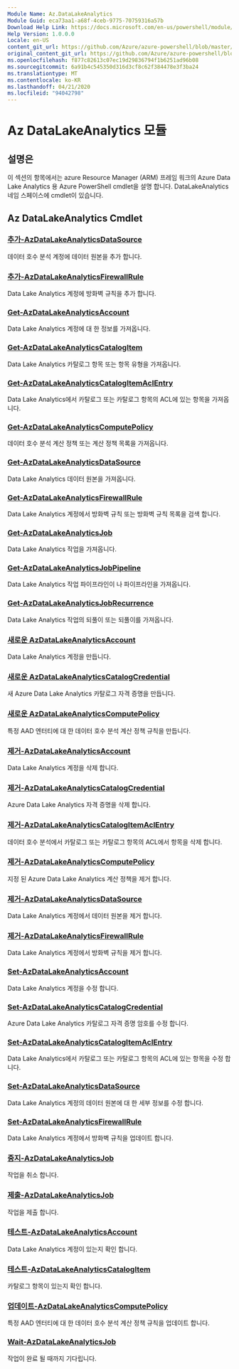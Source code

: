 ```yaml
---
Module Name: Az.DataLakeAnalytics
Module Guid: eca73aa1-a68f-4ceb-9775-70759316a57b
Download Help Link: https://docs.microsoft.com/en-us/powershell/module/az.datalakeanalytics
Help Version: 1.0.0.0
Locale: en-US
content_git_url: https://github.com/Azure/azure-powershell/blob/master/src/DataLakeAnalytics/DataLakeAnalytics/help/Az.DataLakeAnalytics.md
original_content_git_url: https://github.com/Azure/azure-powershell/blob/master/src/DataLakeAnalytics/DataLakeAnalytics/help/Az.DataLakeAnalytics.md
ms.openlocfilehash: f877c82613c07ec19d29836794f1b6251ad96b08
ms.sourcegitcommit: 6a91b4c545350d316d3cf8c62f384478e3f3ba24
ms.translationtype: MT
ms.contentlocale: ko-KR
ms.lasthandoff: 04/21/2020
ms.locfileid: "94042798"
---
```

# Az DataLakeAnalytics 모듈
## 설명은
이 섹션의 항목에서는 azure Resource Manager (ARM) 프레임 워크의 Azure Data Lake Analytics 용 Azure PowerShell cmdlet을 설명 합니다. DataLakeAnalytics 네임 스페이스에 cmdlet이 있습니다.

## Az DataLakeAnalytics Cmdlet
### [추가-AzDataLakeAnalyticsDataSource](Add-AzDataLakeAnalyticsDataSource.md)
데이터 호수 분석 계정에 데이터 원본을 추가 합니다.

### [추가-AzDataLakeAnalyticsFirewallRule](Add-AzDataLakeAnalyticsFirewallRule.md)
Data Lake Analytics 계정에 방화벽 규칙을 추가 합니다.

### [Get-AzDataLakeAnalyticsAccount](Get-AzDataLakeAnalyticsAccount.md)
Data Lake Analytics 계정에 대 한 정보를 가져옵니다.

### [Get-AzDataLakeAnalyticsCatalogItem](Get-AzDataLakeAnalyticsCatalogItem.md)
Data Lake Analytics 카탈로그 항목 또는 항목 유형을 가져옵니다.

### [Get-AzDataLakeAnalyticsCatalogItemAclEntry](Get-AzDataLakeAnalyticsCatalogItemAclEntry.md)
Data Lake Analytics에서 카탈로그 또는 카탈로그 항목의 ACL에 있는 항목을 가져옵니다.

### [Get-AzDataLakeAnalyticsComputePolicy](Get-AzDataLakeAnalyticsComputePolicy.md)
데이터 호수 분석 계산 정책 또는 계산 정책 목록을 가져옵니다.

### [Get-AzDataLakeAnalyticsDataSource](Get-AzDataLakeAnalyticsDataSource.md)
Data Lake Analytics 데이터 원본을 가져옵니다.

### [Get-AzDataLakeAnalyticsFirewallRule](Get-AzDataLakeAnalyticsFirewallRule.md)
Data Lake Analytics 계정에서 방화벽 규칙 또는 방화벽 규칙 목록을 검색 합니다.

### [Get-AzDataLakeAnalyticsJob](Get-AzDataLakeAnalyticsJob.md)
Data Lake Analytics 작업을 가져옵니다.

### [Get-AzDataLakeAnalyticsJobPipeline](Get-AzDataLakeAnalyticsJobPipeline.md)
Data Lake Analytics 작업 파이프라인이 나 파이프라인을 가져옵니다.

### [Get-AzDataLakeAnalyticsJobRecurrence](Get-AzDataLakeAnalyticsJobRecurrence.md)
Data Lake Analytics 작업의 되풀이 또는 되풀이를 가져옵니다.

### [새로운 AzDataLakeAnalyticsAccount](New-AzDataLakeAnalyticsAccount.md)
Data Lake Analytics 계정을 만듭니다.

### [새로운 AzDataLakeAnalyticsCatalogCredential](New-AzDataLakeAnalyticsCatalogCredential.md)
새 Azure Data Lake Analytics 카탈로그 자격 증명을 만듭니다.

### [새로운 AzDataLakeAnalyticsComputePolicy](New-AzDataLakeAnalyticsComputePolicy.md)
특정 AAD 엔터티에 대 한 데이터 호수 분석 계산 정책 규칙을 만듭니다.

### [제거-AzDataLakeAnalyticsAccount](Remove-AzDataLakeAnalyticsAccount.md)
Data Lake Analytics 계정을 삭제 합니다.

### [제거-AzDataLakeAnalyticsCatalogCredential](Remove-AzDataLakeAnalyticsCatalogCredential.md)
Azure Data Lake Analytics 자격 증명을 삭제 합니다.

### [제거-AzDataLakeAnalyticsCatalogItemAclEntry](Remove-AzDataLakeAnalyticsCatalogItemAclEntry.md)
데이터 호수 분석에서 카탈로그 또는 카탈로그 항목의 ACL에서 항목을 삭제 합니다.

### [제거-AzDataLakeAnalyticsComputePolicy](Remove-AzDataLakeAnalyticsComputePolicy.md)
지정 된 Azure Data Lake Analytics 계산 정책을 제거 합니다.

### [제거-AzDataLakeAnalyticsDataSource](Remove-AzDataLakeAnalyticsDataSource.md)
Data Lake Analytics 계정에서 데이터 원본을 제거 합니다.

### [제거-AzDataLakeAnalyticsFirewallRule](Remove-AzDataLakeAnalyticsFirewallRule.md)
Data Lake Analytics 계정에서 방화벽 규칙을 제거 합니다.

### [Set-AzDataLakeAnalyticsAccount](Set-AzDataLakeAnalyticsAccount.md)
Data Lake Analytics 계정을 수정 합니다.

### [Set-AzDataLakeAnalyticsCatalogCredential](Set-AzDataLakeAnalyticsCatalogCredential.md)
Azure Data Lake Analytics 카탈로그 자격 증명 암호를 수정 합니다.

### [Set-AzDataLakeAnalyticsCatalogItemAclEntry](Set-AzDataLakeAnalyticsCatalogItemAclEntry.md)
Data Lake Analytics에서 카탈로그 또는 카탈로그 항목의 ACL에 있는 항목을 수정 합니다.

### [Set-AzDataLakeAnalyticsDataSource](Set-AzDataLakeAnalyticsDataSource.md)
Data Lake Analytics 계정의 데이터 원본에 대 한 세부 정보를 수정 합니다.

### [Set-AzDataLakeAnalyticsFirewallRule](Set-AzDataLakeAnalyticsFirewallRule.md)
Data Lake Analytics 계정에서 방화벽 규칙을 업데이트 합니다.

### [중지-AzDataLakeAnalyticsJob](Stop-AzDataLakeAnalyticsJob.md)
작업을 취소 합니다.

### [제출-AzDataLakeAnalyticsJob](Submit-AzDataLakeAnalyticsJob.md)
작업을 제출 합니다.

### [테스트-AzDataLakeAnalyticsAccount](Test-AzDataLakeAnalyticsAccount.md)
Data Lake Analytics 계정이 있는지 확인 합니다.

### [테스트-AzDataLakeAnalyticsCatalogItem](Test-AzDataLakeAnalyticsCatalogItem.md)
카탈로그 항목이 있는지 확인 합니다.

### [업데이트-AzDataLakeAnalyticsComputePolicy](Update-AzDataLakeAnalyticsComputePolicy.md)
특정 AAD 엔터티에 대 한 데이터 호수 분석 계산 정책 규칙을 업데이트 합니다.

### [Wait-AzDataLakeAnalyticsJob](Wait-AzDataLakeAnalyticsJob.md)
작업이 완료 될 때까지 기다립니다.

